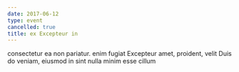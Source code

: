 ```yaml
---
date: 2017-06-12
type: event
cancelled: true
title: ex Excepteur in
---
```

consectetur ea non pariatur. enim fugiat Excepteur amet, proident, velit Duis do veniam, eiusmod in sint nulla minim esse cillum